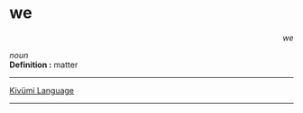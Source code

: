 
# we

<div align="right"><i>we</i></div>

*noun*  
**Definition :** matter  

---

[Kivümi Language](../README.md)

---
